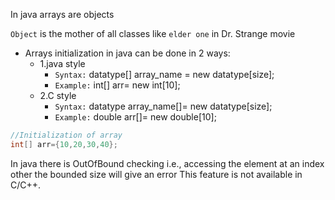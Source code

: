 
In java arrays are objects

`Object` is the mother of all classes
like `elder one` in Dr. Strange movie


- Arrays initialization in java can be done in 2 ways:
  - 1.java style
    - `Syntax:` datatype[] array_name = new datatype[size];
    - `Example:` int[] arr= new int[10];
  - 2.C style
    - `Syntax:` datatype array_name[]= new datatype[size];
    - `Example:` double arr[]= new double[10];


```java
//Initialization of array
int[] arr={10,20,30,40};
```
In java there is OutOfBound checking i.e., accessing the element at an index other the bounded size will give an error
This feature is not available in C/C++.